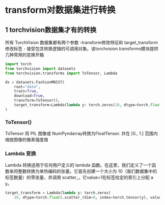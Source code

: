 # transform对数据集进行转换

## 1 torchvision数据集才有的转换


所有 TorchVision 数据集都有两个参数 -transform修改特征和 target_transform修改标签 - 接受包含转换逻辑的可调用对象。该torchvision.transforms模块提供几种常用的变换开箱

```py
import torch
from torchvision import datasets
from torchvision.transforms import ToTensor, Lambda

ds = datasets.FashionMNIST(
    root="data",
    train=True,
    download=True,
    transform=ToTensor(),
    target_transform=Lambda(lambda y: torch.zeros(10, dtype=torch.float).scatter_(0, torch.tensor(y), value=1))
)
```


### ToTensor()
ToTensor 将 PIL 图像或 NumPyndarray转换为FloatTensor. 并在 [0., 1.] 范围内缩放图像的像素强度值

### Lambda 变换
Lambda 转换适用于任何用户定义的 lambda 函数。在这里，我们定义了一个函数来将整数转换为单热编码的张量。它首先创建一个大小为 10（我们数据集中的标签数量）的零张量，并调用 scatter_，它value=1在标签给定的索引上分配 a y。
```py
target_transform = Lambda(lambda y: torch.zeros(
    10, dtype=torch.float).scatter_(dim=0, index=torch.tensor(y), value=1))
```